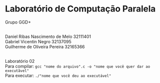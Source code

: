 # Laboratório de Computação Paralela

Grupo GGD+

<br>Daniel Ribas Nascimento de Melo 32111401
<br>Gabriel Vicentin Negro 32137095
<br>Guilherme de Oliveira Pereira 32165366

<br>Laboratório 02
<br>Para compilar: ```gcc "nome do arquivo".c -o "nome que você quer dar ao executãvel"```
<br>Para executar: ```./"nome que você deu ao executável"```


